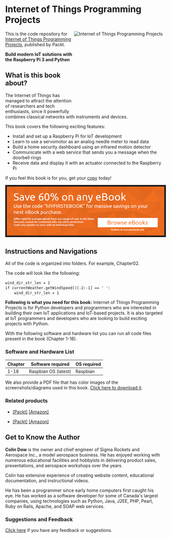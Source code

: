  
# Internet of Things Programming Projects

<a href="https://www.packtpub.com/application-development/internet-things-programming-projects?utm_source=github&utm_medium=repository&utm_campaign=9781789134803 "><img src="https://d1ldz4te4covpm.cloudfront.net/sites/default/files/imagecache/ppv4_main_book_cover/B10624_MockupCover.png" alt="Internet of Things Programming Projects" height="256px" align="right"></a>

This is the code repository for [Internet of Things Programming Projects](https://www.packtpub.com/application-development/internet-things-programming-projects?utm_source=github&utm_medium=repository&utm_campaign=9781789134803), published by Packt.

**Build modern IoT solutions with the Raspberry Pi 3 and Python**

## What is this book about?
The Internet of Things has managed to attract the attention of researchers and tech enthusiasts, since it powerfully combines classical networks with instruments and devices.

This book covers the following exciting features:
* Install and set up a Raspberry Pi for IoT development 
* Learn to use a servomotor as an analog needle meter to read data 
* Build a home security dashboard using an infrared motion detector 
* Communicate with a web service that sends you a message when the doorbell rings 
* Receive data and display it with an actuator connected to the Raspberry Pi 

If you feel this book is for you, get your [copy](https://www.amazon.com/dp/1789134803) today!

<a href="https://www.packtpub.com/?utm_source=github&utm_medium=banner&utm_campaign=GitHubBanner"><img src="https://raw.githubusercontent.com/PacktPublishing/GitHub/master/GitHub.png" 
alt="https://www.packtpub.com/" border="5" /></a>

## Instructions and Navigations
All of the code is organized into folders. For example, Chapter02.

The code will look like the following:
```
wind_dir_str_len = 2
if currentWeather.getWindSpeed()[-2:-1] == ' ':
    wind_dir_str_len = 1
```

**Following is what you need for this book:**
Internet of Things Programming Projects is for Python developers and programmers who are interested in building their own IoT applications and IoT-based projects. It is also targeted at IoT programmers and developers who are looking to build exciting projects with Python.

With the following software and hardware list you can run all code files present in the book (Chapter 1-18).
### Software and Hardware List
| Chapter  | Software required                    | OS required                         |
| -------- | ------------------------------------ | ----------------------------------- |
| 1-18     |   Raspbian OS (latest)               | Raspbian                            |


We also provide a PDF file that has color images of the screenshots/diagrams used in this book. [Click here to download it](https://www.packtpub.com/sites/default/files/downloads/9781789134803_ColorImages.pdf).

### Related products
*  [[Packt]](https://www.packtpub.com/networking-and-servers/hands-security-devops?utm_source=github&utm_medium=repository&utm_campaign=) [[Amazon]](https://www.amazon.com/dp/1788995503)

*  [[Packt]](https://www.packtpub.com/virtualization-and-cloud/effective-devops-aws-second-edition?utm_source=github&utm_medium=repository&utm_campaign=) [[Amazon]](https://www.amazon.com/dp/1789539978)

## Get to Know the Author
**Colin Dow**
is the owner and chief engineer of Sigma Rockets and Aerospace Inc., a model aerospace business. He has enjoyed working with numerous educational facilities and hobbyists in delivering product sales, presentations, and aerospace workshops over the years.

Colin has extensive experience of creating website content, educational documentation, and instructional videos.

He has been a programmer since early home computers first caught his eye. He has worked as a software developer for some of Canada's largest companies, using technologies such as Python, Java, J2EE, PHP, Pearl, Ruby on Rails, Apache, and SOAP web services.


### Suggestions and Feedback
[Click here](https://docs.google.com/forms/d/e/1FAIpQLSdy7dATC6QmEL81FIUuymZ0Wy9vH1jHkvpY57OiMeKGqib_Ow/viewform) if you have any feedback or suggestions.


